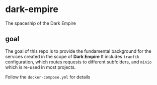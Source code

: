 # dark-empire
The spaceship of the Dark Empire

## goal

The goal of this repo is to provide the fundamental background for the services created in the scope of **Dark Empire**
It includes  `traefik` configuration, which routes requests to different subfolders, and `minio` which is re-used in most projects.

Follow the `docker-compose.yml` for details
